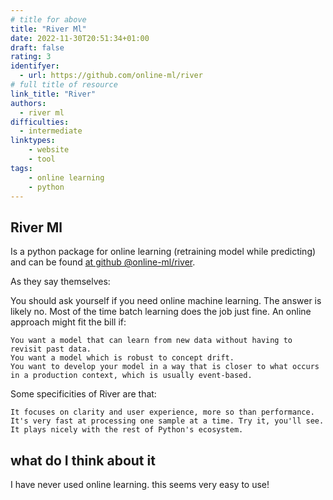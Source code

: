 ```yaml
---
# title for above
title: "River Ml"
date: 2022-11-30T20:51:34+01:00
draft: false
rating: 3
identifyer: 
  - url: https://github.com/online-ml/river
# full title of resource
link_title: "River"
authors: 
  - river ml
difficulties:
  - intermediate
linktypes:
    - website
    - tool
tags:
    - online learning
    - python
---
```


## River Ml
Is a python package for online learning (retraining model while predicting) and can be found [at github @online-ml/river](https://github.com/online-ml/river).

As they say themselves:

You should ask yourself if you need online machine learning. The answer is likely no. Most of the time batch learning does the job just fine. An online approach might fit the bill if:

    You want a model that can learn from new data without having to revisit past data.
    You want a model which is robust to concept drift.
    You want to develop your model in a way that is closer to what occurs in a production context, which is usually event-based.

Some specificities of River are that:

    It focuses on clarity and user experience, more so than performance.
    It's very fast at processing one sample at a time. Try it, you'll see.
    It plays nicely with the rest of Python's ecosystem.


## what do I think about it
I have never used online learning. this seems very easy to use!
